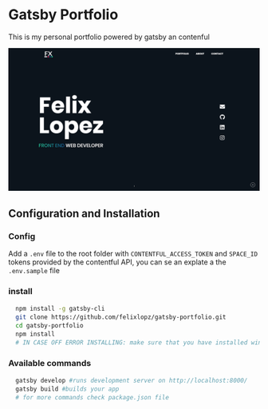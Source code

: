 # Gatsby Portfolio
This is my personal portfolio powered by gatsby an contenful

![thumbnail](thumbnail.png)

## Configuration and Installation

### Config
Add a `.env` file to the root folder with  `CONTENTFUL_ACCESS_TOKEN`  and `SPACE_ID` tokens provided by the contentful API, you can se an explate a the `.env.sample` file

### install
```sh
  npm install -g gatsby-cli
  git clone https://github.com/felixlopz/gatsby-portfolio.git
  cd gatsby-portfolio
  npm install
  # IN CASE OFF ERROR INSTALLING: make sure that you have installed windows build tools https://github.com/felixrieseberg/windows-build-tools 
```

### Available commands
```sh
  gatsby develop #runs development server on http://localhost:8000/
  gatsby build #builds your app
  # for more commands check package.json file
```
